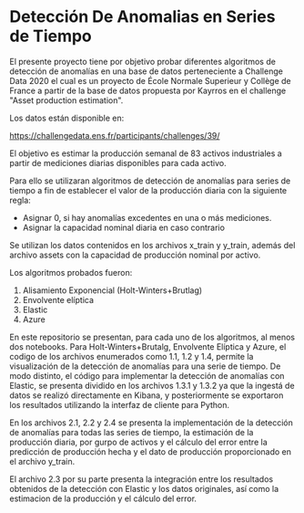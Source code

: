 # Detección De Anomalias en Series de Tiempo 

El presente proyecto tiene por objetivo probar diferentes algoritmos de detección de anomalías en una base de datos perteneciente a Challenge Data 2020 el cual es un proyecto
de École Normale Superieur y Collège de France a partir de la base de datos propuesta por Kayrros en el challenge "Asset production estimation".

Los datos están disponible en:

https://challengedata.ens.fr/participants/challenges/39/ 

El objetivo es estimar la producción semanal de 83 activos industriales a partir de mediciones diarias disponibles para cada activo.

Para ello se utilizaran algoritmos de detección de anomalías para series de tiempo a fin de establecer el valor de la producción diaria con la siguiente regla:

-  Asignar 0, si hay anomalías excedentes en una o más mediciones.
-  Asignar la capacidad nominal diaria en caso contrario


Se utilizan los datos contenidos en los archivos x_train y y_train, además del archivo assets con la capacidad de producción nominal por activo.

Los algoritmos probados fueron:

1. Alisamiento Exponencial (Holt-Winters+Brutlag)
2. Envolvente elíptica
3. Elastic
4. Azure

En este repositorio se presentan, para cada uno de los algoritmos, al menos dos  notebooks. Para Holt-Winters+Brutalg, Envolvente Elíptica y Azure, el codigo de los archivos enumerados como 1.1, 1.2 y 1.4, permite la visualización de la detección de anomalías para una serie de tiempo. 
De modo distinto, el código para implementar la detección de anomalías con Elastic, se presenta dividido en los archivos 1.3.1 y 1.3.2 ya que la ingestá de datos se realizó directamente en Kibana, y posteriormente se exportaron los resultados utilizando la interfaz de cliente para Python.

En los archivos 2.1, 2.2 y 2.4 se presenta la implementación de la detección de anomalías para todas las series de tiempo, la estimación de la producción diaria, por gurpo de activos y el cálculo del error entre la predicción de producción hecha y el dato de producción proporcionado en el archivo y_train.

El archivo 2.3 por su parte presenta la integración entre los resultados obtenidos de la detección con Elastic y los datos originales, así como la estimacion de la producción y el cálculo del error.


